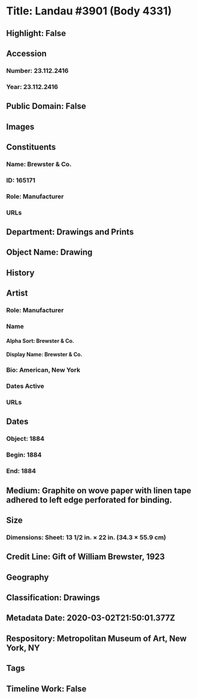 # Title: Landau #3901 (Body 4331)
## Highlight: False
## Accession
### Number: 23.112.2416
### Year: 23.112.2416
## Public Domain: False
## Images
## Constituents
### Name: Brewster &amp; Co.
### ID: 165171
### Role: Manufacturer
### URLs
## Department: Drawings and Prints
## Object Name: Drawing
## History
## Artist
### Role: Manufacturer
### Name
#### Alpha Sort: Brewster & Co.
#### Display Name: Brewster & Co.
### Bio: American, New York
### Dates Active
### URLs
## Dates
### Object: 1884
### Begin: 1884
### End: 1884
## Medium: Graphite on wove paper with linen tape adhered to left edge perforated for binding.
## Size
### Dimensions: Sheet: 13 1/2 in. × 22 in. (34.3 × 55.9 cm)
## Credit Line: Gift of William Brewster, 1923
## Geography
## Classification: Drawings
## Metadata Date: 2020-03-02T21:50:01.377Z
## Respository: Metropolitan Museum of Art, New York, NY
## Tags
## Timeline Work: False
